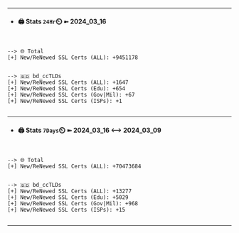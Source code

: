 

---
- #### 🖨️ **Stats** `24Hr`⏲️ ➼ 2024_03_16
```console


--> 🌐 Total
[+] New/ReNewed SSL Certs (ALL): +9451178


--> 🇧🇩 bd_ccTLDs
[+] New/ReNewed SSL Certs (ALL): +1647
[+] New/ReNewed SSL Certs (Edu): +654
[+] New/ReNewed SSL Certs (Gov|Mil): +67
[+] New/ReNewed SSL Certs (ISPs): +1


```

---
- #### 🖨️ **Stats** `7Days`⏲️ ➼ 2024_03_16 <--> 2024_03_09
```console


--> 🌐 Total
[+] New/ReNewed SSL Certs (ALL): +70473684


--> 🇧🇩 bd_ccTLDs
[+] New/ReNewed SSL Certs (ALL): +13277
[+] New/ReNewed SSL Certs (Edu): +5029
[+] New/ReNewed SSL Certs (Gov|Mil): +968
[+] New/ReNewed SSL Certs (ISPs): +15


```

---

